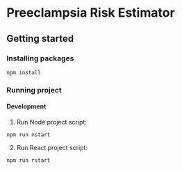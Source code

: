 # Preeclampsia Risk Estimator

## Getting started

### Installing packages
```
npm install

```

### Running project

#### Development

1. Run Node project script:
```
npm run nstart

```

2. Run React project script:
```
npm run rstart

```
